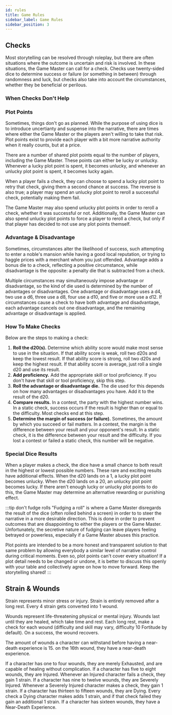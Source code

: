 ```yaml
---
id: rules
title: Game Rules
sidebar_label: Game Rules
sidebar_position: 3
---
```


## Checks
Most storytelling can be resolved through roleplay, but there are often situations where the outcome is uncertain and risk is involved. In these situations, the Game Master can call for a check. Checks use twenty-sided dice to determine success or failure (or something in between) through randomness and luck, but checks also take into account the circumstances, whether they be beneficial or perilous.

### When Checks Don't Help

### Plot Points
Sometimes, things don't go as planned. While the purpose of using dice is to introduce uncertianty and suspense into the narrative, there are times where either the Game Master or the players aren't willing to take that risk. Plot points exist to provide each player with a bit more narrative authority when it really counts, but at a price.

There are a number of shared plot points equal to the number of players, including the Game Master. These points can either be lucky or unlucky. Whenever a lucky plot point is spent, it becomes unlucky, and whenever an unlucky plot point is spent, it becomes lucky again.

 When a player fails a check, they can choose to spend a lucky plot point to retry that check, giving them a second chance at success. The reverse is also true; a player may spend an unlucky plot point to reroll a successful check, potentially making them fail.

The Game Master may also spend unlucky plot points in order to reroll a check, whether it was successful or not. Additionally, the Game Master can also spend unlucky plot points to force a player to reroll a check, but only if that player has decided to not use any plot points themself.

### Advantage & Disadvantage
Sometimes, circumstances alter the likelihood of success, such attempting to enter a noble's mansion while having a good local reputation, or trying to haggle prices with a merchant whom you just offended. Advantage adds a bonus die to a check, reflecting a positive circumstance, while disadvantage is the opposite: a penalty die that is subtracted from a check.

Multiple circumstances may simultaneously impose advantage or disadvantage, so the kind of die used is determined by the number of advantages or disadvantages. One advantage or disadvantage uses a d4, two use a d6, three use a d8, four use a d10, and five or more use a d12. If circumstances cause a check to have both advantage and disadvantage, each advantage cancels out one disadvantage, and the remaining advantage or disadvantage is applied.

### How To Make Checks
Below are the steps to making a check:

1. **Roll the d20(s).** Determine which ability score would make most sense to use in the situation. If that ability score is weak, roll two d20s and keep the lowest result. If that ability score is strong, roll two d20s and keep the highest result. If that ability score is average, just roll a single d20 and use its result.
2. **Add proficiency.** Add the appropriate skill or tool proficiency. If you don't have that skill or tool proficiency, skip this step.
3. **Roll the advantage or disadvantage die.** The die used for this depends on how many advantages or disadvantages you have. Add it to the result of the d20.
4. **Compare results.** In a contest, the party with the highest number wins. In a static check, success occurs if the result is higher than or equal to the difficulty. Most checks end at this step.
5. **Determine the margin of success (or failure).** Sometimes, the amount by which you succeed or fail matters. In a contest, the margin is the difference between your result and your opponent's result. In a static check, it is the difference between your result and the difficulty. If you lost a contest or failed a static check, this number will be negative.

### Special Dice Results
When a player makes a check, the dice have a small chance to both result in the highest or lowest possible numbers. These rare and exciting results have additional effects. When the d20 lands on a 1, a lucky plot point becomes unlucky. When the d20 lands on a 20, an unlucky plot point becomes lucky. If there aren't enough lucky or unlucky plot points to do this, the Game Master may determine an alternative rewarding or punishing effect.

:::tip don't fudge rolls
"Fudging a roll" is where a Game Master disregards the result of the dice (often rolled behind a screen) in order to to steer the narrative in a more desirable direction. This is done in order to prevent outcomes that are disappointing to either the players or the Game Master. Unfortunately, the secretive nature of fudging can leave players feeling betrayed or powerless, especially if a Game Master abuses this practice.

Plot points are intended to be a more honest and transparent solution to that same problem by allowing everybody a similar level of narrative control during critical moments. Even so, plot points can't cover every situation! If a plot detail needs to be changed or undone, it is better to discuss this openly with your table and collectively agree on how to move forward. Keep the storytelling shared!
:::

## Strain & Wounds
Strain represents minor stress or injury. Strain is entirely removed after a long rest. Every 4 strain gets converted into 1 wound.

Wounds represent life-threatening physical or mental injury. Wounds last until they are healed, which take time and rest. Each long rest, make a check for each wound (difficulty and skill may vary, difficulty 10 Fortitude by default). On a success, the wound recovers.

The amount of wounds a character can withstand before having a near-death experience is 15. on the 16th wound, they have a near-death experience.

If a character has one to four wounds, they are merely Exhausted, and are capable of healing without complication. If a character has five to eight wounds, they are Injured. Whenever an Injured character fails a check, they gain 1 strain. If a character has nine to twelve wounds, they are Severely Injured. Whenever a Severely Injured character makes a check, they gain 1 strain. If a character has thirteen to fifteen wounds, they are Dying. Every check a Dying character makes adds 1 strain, and if that check failed they gain an additional 1 strain. If a character has sixteen wounds, they have a Near-Death Experience.